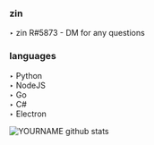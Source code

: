 ### zin
‣ zin R#5873 - DM for any questions

### languages
‣ Python <br />
‣ NodeJS <br />
‣ Go <br />
‣ C# <br />
‣ Electron <br />

![YOURNAME github stats](https://github-readme-stats.vercel.app/api?username=necrotics&show_icons=true&hide_border=false)
